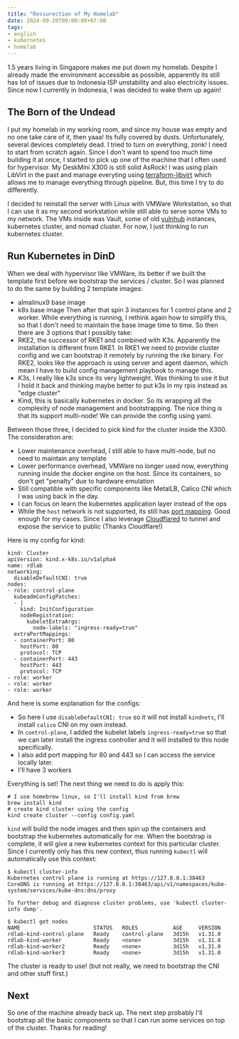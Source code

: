 ```yaml
---
title: "Ressurection of My Homelab"
date: 2024-09-20T00:00:00+07:00
tags:
- english
- kubernetes
- homelab
---
```


1.5 years living in Singapore makes me put down my homelab. Despite I already made the environment accessible as possible, apparently its still has lot of issues due to Indonesia ISP unstability and also electricity issues. Since now I currently in Indonesia, I was decided to wake them up again!

## The Born of the Undead
I put my homelab in my working room, and since my house was empty and no one take care of it, then yaaa! Its fully covered by dusts. Unfortunately, several devices completely dead. I tried to turn on everything, zonk! I need to start from scratch again. Since I don't want to spend too much time building it at once, I started to pick up one of the machine that I often used for hypervisor. My DeskMini X300 is still solid AsRock! I was using plain LibVirt in the past and manage everyting using [terraform-libvirt](https://registry.terraform.io/providers/dmacvicar/libvirt/latest/docs) which allows me to manage everything through pipeline. But, this time I try to do differently.

I decided to reinstall the server with Linux with VMWare Workstation, so that I can use it as my second workstation while still able to serve some VMs to my network. The VMs inside was Vault, some of old [vulnhub](https://www.vulnhub.com/) instances, kubernetes cluster, and nomad cluster. For now, I just thinking to run kubernetes cluster.

## Run Kubernetes in DinD
When we deal with hypervisor like VMWare, its better if we built the template first before we bootstrap the services / cluster. So I was planned to do the same by building 2 template images:
- almalinux9 base image
- k8s base image
Then after that spin 3 instances for 1 control plane and 2 worker. While everything is running, I rethink again how to simplify this, so that I don't need to maintain the base image time to time. So then there are 3 options that I possibly take:
- RKE2, the successor of RKE1 and combined with K3s. Apparently the installation is different from RKE1. In RKE1 we need to provide cluster config and we can bootstrap it remotely by running the rke binary. For RKE2, looks like the approach is using server and agent daemon, which mean I have to build config management playbook to manage this.
- K3s, I really like k3s since its very lightweight. Was thinking to use it but I hold it back and thinking maybe better to put k3s in my rpis instead as "edge cluster"
- Kind, this is basically kubernetes in docker. So its wrapping all the complexity of node management and bootstrapping. The nice thing is that its support multi-node! We can provide the config using yaml.

Between those three, I decided to pick kind for the cluster inside the X300. The consideration are:
- Lower maintenance overhead, I still able to have multi-node, but no need to maintain any template
- Lower performance overhead, VMWare no longer used now, everything running inside the docker engine on the host. Since its containers, so don't get "penalty" due to hardware emulation
- Still compatible with specific components like MetalLB, Calico CNI which I was using back in the day.
- I can focus on learn the kubernetes application layer instead of the ops
- While the `host` network is not supported, its still has [port mapping](https://kind.sigs.k8s.io/docs/user/configuration/#extra-port-mappings). Good enough for my cases. Since I also leverage [Cloudflared](https://github.com/cloudflare/cloudflared) to tunnel and expose the service to public (Thanks Cloudflare!)

Here is my config for kind:
```
kind: Cluster
apiVersion: kind.x-k8s.io/v1alpha4
name: rdlab
networking:
  disableDefaultCNI: true
nodes:
- role: control-plane
  kubeadmConfigPatches:
  - |
    kind: InitConfiguration
    nodeRegistration:
      kubeletExtraArgs:
        node-labels: "ingress-ready=true"
  extraPortMappings:
  - containerPort: 80
    hostPort: 80
    protocol: TCP
  - containerPort: 443
    hostPort: 443
    protocol: TCP
- role: worker
- role: worker
- role: worker
```
And here is some explanation for the configs:
- So here I use `disableDefaultCNI: true` so it will not install `kindnets`, I'll install `calico` CNI on my own instead.
- In `control-plane`, I added the kubelet labels `ingress-ready=true` so that we can later install the ingress controller and it will installed to this node specifically.
- I also add port mapping for 80 and 443 so I can access the service locally later.
- I'll have 3 workers

Everything is set! The next thing we need to do is apply this:
```
# I use homebrew linux, so I'll install kind from brew
brew install kind
# create kind cluster using the config
kind create cluster --config config.yaml
```

`kind` will build the node images and then spin up the containers and bootstrap the kubernetes automatically for me. When the bootstrap is complete, it will give a new kubernetes context for this particular cluster. Since I currently only has this new context, thus running `kubectl` will automatically use this context:

```
$ kubectl cluster-info
Kubernetes control plane is running at https://127.0.0.1:38463
CoreDNS is running at https://127.0.0.1:38463/api/v1/namespaces/kube-system/services/kube-dns:dns/proxy

To further debug and diagnose cluster problems, use 'kubectl cluster-info dump'.

$ kubectl get nodes        
NAME                       STATUS   ROLES           AGE     VERSION
rdlab-kind-control-plane   Ready    control-plane   3d15h   v1.31.0
rdlab-kind-worker          Ready    <none>          3d15h   v1.31.0
rdlab-kind-worker2         Ready    <none>          3d15h   v1.31.0
rdlab-kind-worker3         Ready    <none>          3d15h   v1.31.0
```

The cluster is ready to use! (but not really, we need to bootstrap the CNI and other stuff first.)

## Next
So one of the machine already back up. The next step probably I'll bootstrap all the basic components so that I can run some services on top of the cluster. Thanks for reading!
